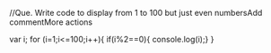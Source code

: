 //Que. Write code to display from 1 to 100 but just even numbersAdd commentMore actions

var i;
for (i=1;i<=100;i++){
    if(i%2==0){
    console.log(i);}
}